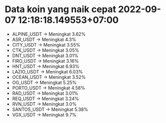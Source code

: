 # Data koin yang naik cepat 2022-09-07 12:18:18.149553+07:00

* ALPINE_USDT -> Meningkat 3.62%
* ASR_USDT -> Meningkat 4.3%
* CITY_USDT -> Meningkat 3.55%
* CTK_USDT -> Meningkat 3.05%
* DNT_USDT -> Meningkat 3.01%
* FIRO_USDT -> Meningkat 3.16%
* HNT_USDT -> Meningkat 6.93%
* LAZIO_USDT -> Meningkat 6.03%
* OCEAN_USDT -> Meningkat 3.52%
* OG_USDT -> Meningkat 5.25%
* PORTO_USDT -> Meningkat 4.58%
* RAD_USDT -> Meningkat 3.01%
* REQ_USDT -> Meningkat 3.24%
* RVN_USDT -> Meningkat 3.0%
* SANTOS_USDT -> Meningkat 5.38%
* VGX_USDT -> Meningkat 9.7%
